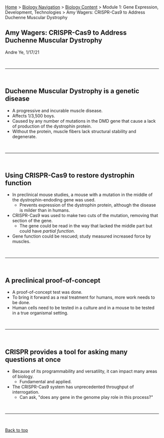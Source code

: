 [Home](https://andre-ye.github.io) > [Biology Navigation](https://andre-ye.github.io/biology/biology_navigation) > [Biology Content](https://andre-ye.github.io/biology/biology_navigation#biology-content) > Module 1: Gene Expression, Development, Technologies > Amy Wagers: CRISPR-Cas9 to Address Duchenne Muscular Dystrophy

## Amy Wagers: CRISPR-Cas9 to Address Duchenne Muscular Dystrophy
Andre Ye, 1/17/21

<br>

---

<br>

## Duchenne Muscular Dystrophy is a genetic disease
- A progressive and incurable muscle disease.
- Affects 1/3,500 boys.
- Caused by any number of mutations in the DMD gene that cause a lack of production of the dystrophin protein.
- Without the protein, muscle fibers lack structural stability and degenerate.

<br>

---

<br>

## Using CRISPR-Cas9 to restore dystrophin function
- In preclinical mouse studies, a mouse with a mutation in the middle of the dystrophin-endoding gene was used.
  - Prevents expression of the dystrophin protein, although the disease is milder than in humans.
- CRISPR-Cas9 was used to make two cuts of the mutation, removing that section of the gene.
  - The gene could be read in the way that lacked the middle part but could have *partial function*.
- Gene function could be rescued; study measured increased force by muscles.

<br>

---

<br>

## A preclinical proof-of-concept
- A proof-of-concept test was done.
- To bring it forward as a real treatment for humans, more work needs to be done.
- Human cells need to be tested in a culture and in a mouse to be tested in a true organismal setting.

<br>

---

<br>

## CRISPR provides a tool for asking many questions at once
- Because of its programmability and versatility, it can impact many areas of biology.
  - Fundamental and applied.
- The CRISPR-Cas9 system has unprecedented throughput of interrogation.
  - Can ask, "does any gene in the genome play role in this process?"

<br>

---

<br>

[Back to top](#)
